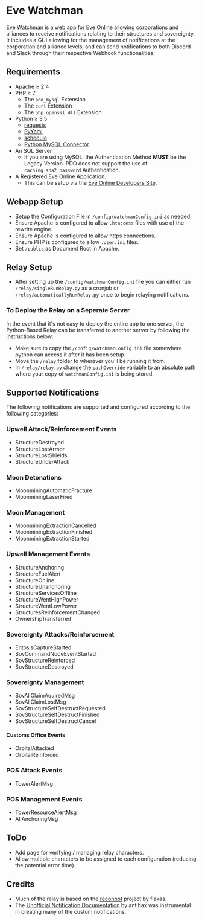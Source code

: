 # Eve Watchman
Eve Watchman is a web app for Eve Online allowing corporations and alliances to receive notifications relating to their structures and sovereignty. It includes a GUI allowing for the management of notifications at the corporation and alliance levels, and can send notifications to both Discord and Slack through their respective Webhook functionalities.

## Requirements
* Apache ≥ 2.4
* PHP ≥ 7
  * The `pdo_mysql` Extension
  * The `curl` Extension
  * The `php_openssl.dll` Extension
* Python ≥ 3.5
  * [requests](https://pypi.org/project/requests/)
  * [PyYaml](https://pypi.org/project/PyYAML/)
  * [schedule](https://pypi.org/project/schedule/)
  * [Python MySQL Connector](https://dev.mysql.com/downloads/connector/python/)
* An SQL Server
  * If you are using MySQL, the Authentication Method **MUST** be the Legacy Version. PDO does not support the use of `caching_sha2_password` Authentication. 
* A Registered Eve Online Application. 
  * This can be setup via the [Eve Online Developers Site](https://developers.eveonline.com/).

## Webapp Setup
* Setup the Configuration File in `/config/watchmanConfig.ini` as needed.
* Ensure Apache is configured to allow `.htaccess` files with use of the rewrite engine.
* Ensure Apache is configured to allow https connections.
* Ensure PHP is configured to allow `.user.ini` files. 
* Set `/public` as Document Root in Apache.

## Relay Setup
* After setting up the `/config/watchmanConfig.ini` file you can either run `/relay/singleRunRelay.py` as a cronjob or `/relay/automaticallyRunRelay.py` once to begin relaying notifications. 

### To Deploy the Relay on a Seperate Server
In the event that it's not easy to deploy the entire app to one server, the Python-Based Relay can be transferred to another server by following the instructions below:
* Make sure to copy the `/config/watchmanConfig.ini` file somewhere python can access it after it has been setup.
* Move the `/relay` folder to wherever you'll be running it from.
* In `/relay/relay.py` change  the `pathOverride` variable to an absolute path where your copy of `watchmanConfig.ini` is being stored.

## Supported Notifications
The following notifications are supported and configured according to the following categories:

### Upwell Attack/Reinforcement Events
* StructureDestroyed
* StructureLostArmor
* StructureLostShields
* StructureUnderAttack
### Moon Detonations
* MoonminingAutomaticFracture
* MoonminingLaserFired
### Moon Management
* MoonminingExtractionCancelled
* MoonminingExtractionFinished
* MoonminingExtractionStarted
### Upwell Management Events
* StructureAnchoring
* StructureFuelAlert
* StructureOnline
* StructureUnanchoring
* StructureServicesOffline
* StructureWentHighPower
* StructureWentLowPower
* StructuresReinforcementChanged
* OwnershipTransferred
### Sovereignty Attacks/Reinforcement
* EntosisCaptureStarted
* SovCommandNodeEventStarted
* SovStructureReinforced
* SovStructureDestroyed
### Sovereignty Management
* SovAllClaimAquiredMsg
* SovAllClaimLostMsg
* SovStructureSelfDestructRequested
* SovStructureSelfDestructFinished
* SovStructureSelfDestructCancel
#### Customs Office Events
* OrbitalAttacked
* OrbitalReinforced
### POS Attack Events
* TowerAlertMsg
### POS Management Events
* TowerResourceAlertMsg
* AllAnchoringMsg

## ToDo
* Add page for verifying / managing relay characters.
* Allow multiple characters to be assigned to each configuration (reducing the potential error time). 

## Credits
* Much of the relay is based on the [reconbot](https://github.com/flakas/reconbot) project by flakas.
* The [Unofficial Notification Documentation](https://github.com/antihax/goesi/blob/master/notification/notification.go) by antihax was instrumental in creating many of the custom notifications.
